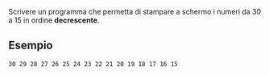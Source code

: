 Scrivere un programma che permetta di stampare a schermo i numeri da 30 a 15 in ordine **decrescente**.

## Esempio

```plaintext
30 29 28 27 26 25 24 23 22 21 20 19 18 17 16 15
```